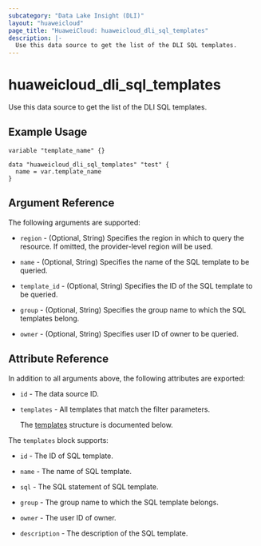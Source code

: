 ```yaml
---
subcategory: "Data Lake Insight (DLI)"
layout: "huaweicloud"
page_title: "HuaweiCloud: huaweicloud_dli_sql_templates"
description: |-
  Use this data source to get the list of the DLI SQL templates.
---
```


# huaweicloud_dli_sql_templates

Use this data source to get the list of the DLI SQL templates.

## Example Usage

```hcl
variable "template_name" {}

data "huaweicloud_dli_sql_templates" "test" {
  name = var.template_name
}
```

## Argument Reference

The following arguments are supported:

* `region` - (Optional, String) Specifies the region in which to query the resource.
  If omitted, the provider-level region will be used.

* `name` - (Optional, String) Specifies the name of the SQL template to be queried.

* `template_id` - (Optional, String) Specifies the ID of the SQL template to be queried.

* `group` - (Optional, String) Specifies the group name to which the SQL templates belong.

* `owner` - (Optional, String) Specifies user ID of owner to be queried.

## Attribute Reference

In addition to all arguments above, the following attributes are exported:

* `id` - The data source ID.

* `templates` - All templates that match the filter parameters.

  The [templates](#templates_struct) structure is documented below.

<a name="templates_struct"></a>
The `templates` block supports:

* `id` - The ID of SQL template.

* `name` - The name of SQL template.

* `sql` - The SQL statement of SQL template.

* `group` - The group name to which the SQL template belongs.

* `owner` - The user ID of owner.

* `description` - The description of the SQL template.
